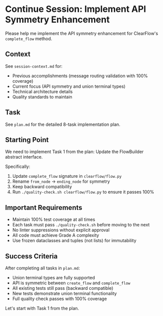 # Continue Session: Implement API Symmetry Enhancement

Please help me implement the API symmetry enhancement for ClearFlow's `complete_flow` method.

## Context

See `session-context.md` for:
- Previous accomplishments (message routing validation with 100% coverage)
- Current focus (API symmetry and union terminal types)
- Technical architecture details
- Quality standards to maintain

## Task

See `plan.md` for the detailed 8-task implementation plan.

## Starting Point

We need to implement Task 1 from the plan: Update the FlowBuilder abstract interface.

Specifically:
1. Update `complete_flow` signature in `clearflow/flow.py`
2. Rename `from_node` → `ending_node` for symmetry
3. Keep backward compatibility
4. Run `./quality-check.sh clearflow/flow.py` to ensure it passes 100%

## Important Requirements

- Maintain 100% test coverage at all times
- Each task must pass `./quality-check.sh` before moving to the next
- No linter suppressions without explicit approval
- All code must achieve Grade A complexity
- Use frozen dataclasses and tuples (not lists) for immutability

## Success Criteria

After completing all tasks in `plan.md`:
- Union terminal types are fully supported
- API is symmetric between `create_flow` and `complete_flow`
- All existing tests still pass (backward compatible)
- New tests demonstrate union terminal functionality
- Full quality check passes with 100% coverage

Let's start with Task 1 from the plan.